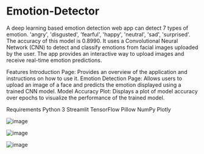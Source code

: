 # Emotion-Detector
A deep learning based emotion detection web app can detect 7 types of emotion. 'angry', 'disgusted', 'fearful', 'happy', 'neutral', 'sad', 'surprised'. The accuracy of this model is 0.8990.
It uses a Convolutional Neural Network (CNN) to detect and classify emotions from facial images uploaded by the user. The app provides an interactive way to upload images and receive real-time emotion predictions.

Features
Introduction Page: Provides an overview of the application and instructions on how to use it.
Emotion Detection Page: Allows users to upload an image of a face and predicts the emotion displayed using a trained CNN model.
Model Accuracy Plot: Displays a plot of model accuracy over epochs to visualize the performance of the trained model.

Requirements
Python 3
Streamlit
TensorFlow
Pillow
NumPy
Plotly

![image](https://github.com/user-attachments/assets/d1f50b25-6ed1-4189-82d9-c50154109a8b)

![image](https://github.com/user-attachments/assets/4f5bef08-c615-4f97-820d-a19127f7701e)

![image](https://github.com/user-attachments/assets/b14c430e-41e0-4e7d-8b8a-102b57b2203e)

